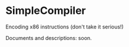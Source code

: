 # SimpleCompiler
Encoding x86 instructions (don't take it serious!)

Documents and descriptions: soon.
